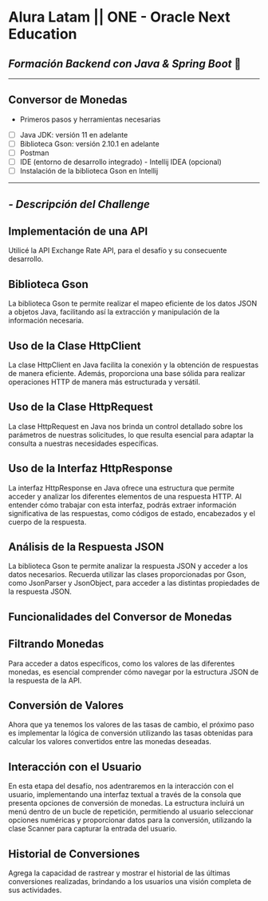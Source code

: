 
# **Alura Latam || ONE - Oracle Next Education**

## *Formación Backend con Java & Spring Boot* 🚀
--------------------------------------------------------------------------------------------------------

## **Conversor de Monedas**

 - Primeros pasos y herramientas necesarias
	
 - [ ] Java JDK: versión 11 en adelante
 - [ ] Biblioteca Gson: versión 2.10.1 en adelante
 - [ ] Postman
 - [ ] IDE (entorno de desarrollo integrado) - Intellij IDEA (opcional)
 - [ ] Instalación de la biblioteca Gson en Intellij
 
 ----------------

## *- Descripción del Challenge*

## Implementación de una API

Utilicé la API Exchange Rate API, para el desafío y su consecuente desarrollo.

## Biblioteca Gson

La biblioteca Gson te permite realizar el mapeo eficiente de los datos JSON a objetos Java, facilitando así la extracción y manipulación de la información necesaria.

## Uso de la Clase HttpClient

La clase HttpClient en Java facilita la conexión y la obtención de respuestas de manera eficiente. Además, proporciona una base sólida para realizar operaciones HTTP de manera más estructurada y versátil.

## Uso de la Clase HttpRequest

La clase HttpRequest en Java nos brinda un control detallado sobre los parámetros de nuestras solicitudes, lo que resulta esencial para adaptar la consulta a nuestras necesidades específicas.

## Uso de la Interfaz HttpResponse

La interfaz HttpResponse en Java ofrece una estructura que permite acceder y analizar los diferentes elementos de una respuesta HTTP. Al entender cómo trabajar con esta interfaz, podrás extraer información significativa de las respuestas, como códigos de estado, encabezados y el cuerpo de la respuesta.

## Análisis de la Respuesta JSON

La biblioteca Gson te permite analizar la respuesta JSON y acceder a los datos necesarios. Recuerda utilizar las clases proporcionadas por Gson, como JsonParser y JsonObject, para acceder a las distintas propiedades de la respuesta JSON.

## Funcionalidades del Conversor de Monedas 

## Filtrando Monedas

Para acceder a datos específicos, como los valores de las diferentes monedas, es esencial comprender cómo navegar por la estructura JSON de la respuesta de la API.

## Conversión de Valores

Ahora que ya tenemos los valores de las tasas de cambio, el próximo paso es implementar la lógica de conversión utilizando las tasas obtenidas para calcular los valores convertidos entre las monedas deseadas.

## Interacción con el Usuario

En esta etapa del desafío, nos adentraremos en la interacción con el usuario, implementando una interfaz textual a través de la consola que presenta opciones de conversión de monedas. La estructura incluirá un menú dentro de un bucle de repetición, permitiendo al usuario seleccionar opciones numéricas y proporcionar datos para la conversión, utilizando la clase Scanner para capturar la entrada del usuario.

## Historial de Conversiones

Agrega la capacidad de rastrear y mostrar el historial de las últimas conversiones realizadas, brindando a los usuarios una visión completa de sus actividades.
